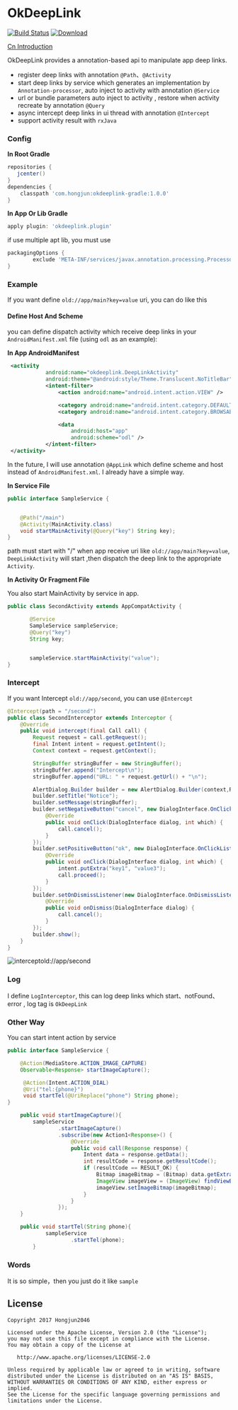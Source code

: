 # OkDeepLink
[![Build Status](https://travis-ci.org/HongJun2046/OkDeepLink.svg?branch=master)](https://travis-ci.org/HongJun2046/OkDeepLink)
[ ![Download](https://api.bintray.com/packages/zmanchina/maven/okdeeplink-gradle/images/download.svg) ](https://bintray.com/zmanchina/maven/okdeeplink-gradle/_latestVersion)

[Cn Introduction](http://www.jianshu.com/p/8a3eeeaf01e8)

OkDeepLink provides a annotation-based api to manipulate app deep links.

- register deep links  with annotation `@Path`、`@Activity`
- start  deep links by service which generates an implementation by `Annotation-processor`, auto inject to activity with annotation `@Service`
- url or bundle parameters auto inject to activity , restore  when activity recreate  by annotation `@Query`
- async intercept deep links in ui  thread  with annotation `@Intercept`
- support activity result  with `rxJava`


### Config
**In Root Gradle**

```groovy
repositories {
   jcenter()
}
dependencies {
    classpath 'com.hongjun:okdeeplink-gradle:1.0.0'
}
```

**In App Or Lib Gradle**

```groovy
apply plugin: 'okdeeplink.plugin'
```
if use multiple apt lib, you must use

```groovy
packagingOptions {
        exclude 'META-INF/services/javax.annotation.processing.Processor'
}
```

### Example

If you want define `old://app/main?key=value` uri, you can do like this

#### Define Host And Scheme

you can define dispatch activity which receive deep links in your `AndroidManifest.xml` file (using `odl` as an example):

**In App AndroidManifest**
```xml
 <activity
            android:name="okdeeplink.DeepLinkActivity"
            android:theme="@android:style/Theme.Translucent.NoTitleBar">
            <intent-filter>
                <action android:name="android.intent.action.VIEW" />

                <category android:name="android.intent.category.DEFAULT" />
                <category android:name="android.intent.category.BROWSABLE" />

                <data
                    android:host="app"
                    android:scheme="odl" />
            </intent-filter>
 </activity>
```
In the future, I will use annotation `@AppLink` which define scheme and host  instead of `AndroidManifest.xml`. I already have a simple way.

**In Service File**

```java
public interface SampleService {


    @Path("/main")
    @Activity(MainActivity.class)
    void startMainActivity(@Query("key") String key);
}
```
path must start with "/"
when app receive uri like `old://app/main?key=value`, `DeepLinkActivity` will start ,then dispatch the deep link to the appropriate `Activity`.


**In Activity Or Fragment File**

You also start MainActivity by service in app.
```java
public class SecondActivity extends AppCompatActivity {

       @Service
       SampleService sampleService;
       @Query("key")
       String key;


       sampleService.startMainActivity("value");
}

```

### Intercept
If you want Intercept `old://app/second`, you can use `@Intercept`

```java
@Intercept(path = "/second")
public class SecondInterceptor extends Interceptor {
    @Override
    public void intercept(final Call call) {
        Request request = call.getRequest();
        final Intent intent = request.getIntent();
        Context context = request.getContext();

        StringBuffer stringBuffer = new StringBuffer();
        stringBuffer.append("Intercept\n");
        stringBuffer.append("URL: " + request.getUrl() + "\n");

        AlertDialog.Builder builder = new AlertDialog.Builder(context,R.style.Theme_AppCompat_Dialog_Alert);
        builder.setTitle("Notice");
        builder.setMessage(stringBuffer);
        builder.setNegativeButton("cancel", new DialogInterface.OnClickListener() {
            @Override
            public void onClick(DialogInterface dialog, int which) {
                call.cancel();
            }
        });
        builder.setPositiveButton("ok", new DialogInterface.OnClickListener() {
            @Override
            public void onClick(DialogInterface dialog, int which) {
                intent.putExtra("key1", "value3");
                call.proceed();
            }
        });
        builder.setOnDismissListener(new DialogInterface.OnDismissListener() {
            @Override
            public void onDismiss(DialogInterface dialog) {
                call.cancel();
            }
        });
        builder.show();
    }
}
```

![intercept`old://app/second` ](https://raw.githubusercontent.com/HongJun2046/OkDeepLink/master/snapshot/intercept_preview.png)


### Log
I define `LogInterceptor`, this can log deep links which start、notFound、error , log tag is `OkDeepLink`

### Other Way
You can start  intent action by service

```java
public interface SampleService {

    @Action(MediaStore.ACTION_IMAGE_CAPTURE)
    Observable<Response> startImageCapture();

     @Action(Intent.ACTION_DIAL)
     @Uri("tel:{phone}")
     void startTel(@UriReplace("phone") String phone);
}

```
```java
    public void startImageCapture(){
        sampleService
                .startImageCapture()
                .subscribe(new Action1<Response>() {
                    @Override
                    public void call(Response response) {
                        Intent data = response.getData();
                        int resultCode = response.getResultCode();
                        if (resultCode == RESULT_OK) {
                            Bitmap imageBitmap = (Bitmap) data.getExtras().get("data");
                            ImageView imageView = (ImageView) findViewById(R.id.ImageView_Capture_Image);
                            imageView.setImageBitmap(imageBitmap);
                        }
                    }
                });
    }

    public void startTel(String phone){
            sampleService
                    .startTel(phone);
        }
```

### Words

It is so simple，then you just do it like `sample`

License
-------

    Copyright 2017 Hongjun2046

    Licensed under the Apache License, Version 2.0 (the "License");
    you may not use this file except in compliance with the License.
    You may obtain a copy of the License at

       http://www.apache.org/licenses/LICENSE-2.0

    Unless required by applicable law or agreed to in writing, software
    distributed under the License is distributed on an "AS IS" BASIS,
    WITHOUT WARRANTIES OR CONDITIONS OF ANY KIND, either express or implied.
    See the License for the specific language governing permissions and
    limitations under the License.


